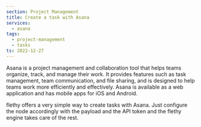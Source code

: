 ```yaml
---
section: Project Management
title: Create a task with Asana
services:
  - asana
tags:
  - project-management
  - tasks
ts: 2022-12-27
---
```


Asana is a project management and collaboration tool that helps teams organize, track, and manage their work. It provides features such as task management, team communication, and file sharing, and is designed to help teams work more efficiently and effectively. Asana is available as a web application and has mobile apps for iOS and Android.

flethy offers a very simple way to create tasks with Asana. Just configure the node accordingly with the payload and the API token and the flethy engine takes care of the rest.
